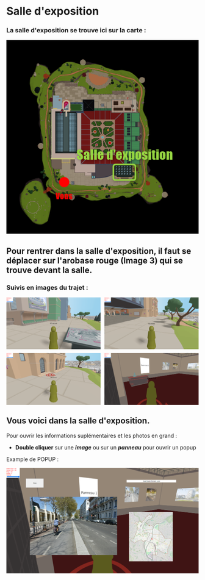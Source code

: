 # Salle d'exposition

### La salle d'exposition se trouve ici sur la carte :

![](../../img/doc/SalleExpoMap.png)

## Pour rentrer dans la salle d'exposition, il faut se déplacer sur l'**arobase rouge** (Image 3) qui se trouve devant la salle.

### Suivis en images du trajet :<br/>

<div style="display:grid;   grid-template-columns: auto auto;grid-gap: 10px;">
<img src="../../img/doc/Ex1.png"><img src="../../img/doc/Ex2.png"><img src="../../img/doc/Ex3.png"><img src="../../img/doc/Ex4.png">
</div>

## Vous voici dans la salle d'exposition.

Pour ouvrir les informations suplémentaires et les photos en grand :

- **Double cliquer** sur une **_image_** ou sur un **_panneau_** pour ouvrir un popup

Example de POPUP :

<img src="../../img/doc/ExamplePopup.png">
